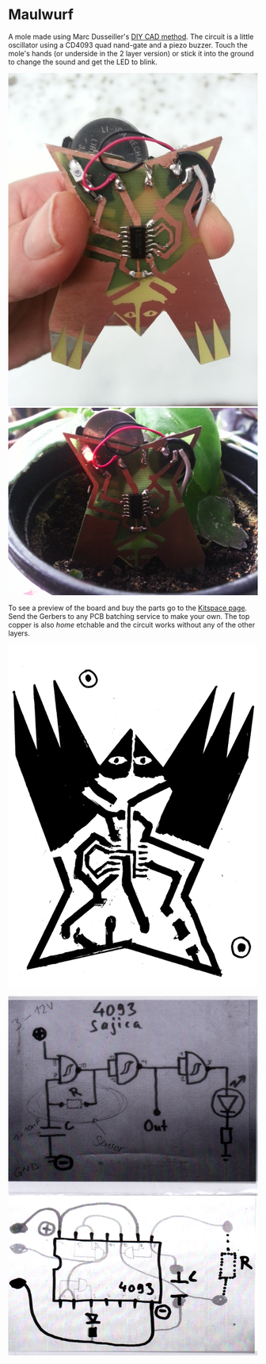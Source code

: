 # Maulwurf

A mole made using Marc Dusseiller's [DIY CAD method](https://www.hackteria.org/wiki/Diy-CAD). The circuit is a little oscillator using a CD4093 quad nand-gate and a piezo buzzer. Touch the mole's hands (or underside in the 2 layer version) or stick it into the ground to change the sound and get the LED to blink.

![](maulwurf_hand.png)
![](maulwurf_plant.png)

To see a preview of the board and buy the parts go to the [Kitspace page](https://kitspace.org/boards/github.com/kasbah/maulwurf/). Send the Gerbers to any PCB batching service to make your own. The top copper is also _home_ etchable and the circuit works without any of the other layers.

![](scans/top.png)

![](scans/schematic.png)
